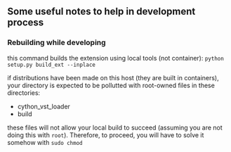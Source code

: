 ## Some useful notes to help in development process

### Rebuilding while developing

this command builds the extension using local tools (not container):
`python setup.py build_ext --inplace`

if distributions have been made on this host (they are built in containers), your directory is expected to be pollutted with root-owned files in these directories:

- cython_vst_loader
- build

these files will not allow your local build to succeed (assuming you are not doing this with `root`). Therefore, to proceed, you will have to solve it somehow with `sudo chmod`  

